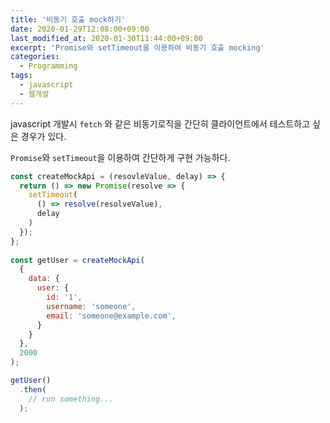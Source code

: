 ```yaml
---
title: '비동기 호출 mock하기'
date: 2020-01-29T12:08:00+09:00
last_modified_at: 2020-01-30T11:44:00+09:00
excerpt: 'Promise와 setTimeout을 이용하여 비동기 호출 mocking'
categories:
  - Programming
tags:
  - javascript
  - 웹개발
---
```


javascript 개발시 `fetch` 와 같은 비동기로직을 간단히 클라이언트에서 테스트하고 싶은 경우가 있다.

`Promise`와 `setTimeout`을 이용하여 간단하게 구현 가능하다.

```javascript
const createMockApi = (resovleValue, delay) => {
  return () => new Promise(resolve => {
    setTimeout(
      () => resolve(resolveValue),
      delay
    )
  });
};
  
const getUser = createMockApi(
  {
    data: {
      user: {
        id: '1',
        username: 'someone',
        email: 'someone@example.com',
      }
    }
  },
  2000
);

getUser()
  .then(
    // run something...
  );
```

